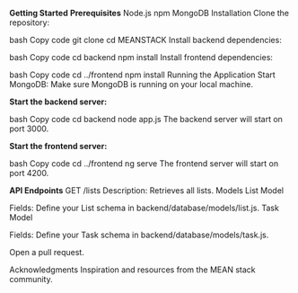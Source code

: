 **Getting Started**
**Prerequisites**
Node.js
npm
MongoDB
Installation
Clone the repository:

bash
Copy code
git clone <repository-url>
cd MEANSTACK
Install backend dependencies:

bash
Copy code
cd backend
npm install
Install frontend dependencies:

bash
Copy code
cd ../frontend
npm install
Running the Application
Start MongoDB:
Make sure MongoDB is running on your local machine.

**Start the backend server:**

bash
Copy code
cd backend
node app.js
The backend server will start on port 3000.

**Start the frontend server:**

bash
Copy code
cd ../frontend
ng serve
The frontend server will start on port 4200.

**API Endpoints**
GET /lists
Description: Retrieves all lists.
Models
List Model

Fields: Define your List schema in backend/database/models/list.js.
Task Model

Fields: Define your Task schema in backend/database/models/task.js.

Open a pull request.

Acknowledgments
Inspiration and resources from the MEAN stack community.
